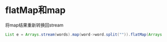 # flatMap和map

将map结果重新转换回stream
```java
List e = Arrays.stream(words).map(word->word.split("")).flatMap(Arrays::stream).distinct().collect(toList());
```
